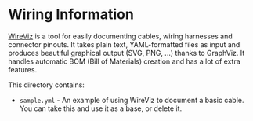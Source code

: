 # Wiring Information

[WireViz](https://github.com/wireviz/WireViz/) is a tool for easily
documenting cables, wiring harnesses and connector pinouts. It takes plain
text, YAML-formatted files as input and produces beautiful graphical
output (SVG, PNG, ...) thanks to GraphViz. It handles automatic BOM (Bill
of Materials) creation and has a lot of extra features.

This directory contains:

* `sample.yml` - An example of using WireViz to document a basic cable. 
  You can take this and use it as a base, or delete it.